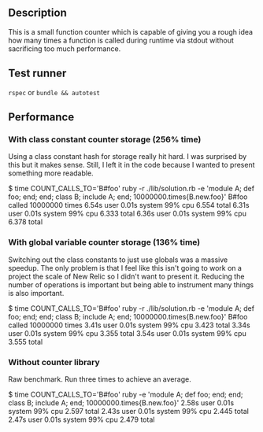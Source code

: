 ## Description

This is a small function counter which is capable of giving you a rough idea
how many times a function is called during runtime via stdout without
sacrificing too much performance.

## Test runner

`rspec` or `bundle && autotest`

## Performance

### With class constant counter storage (256% time)

Using a class constant hash for storage really hit hard. I was surprised
by this but it makes sense. Still, I left it in the code because I wanted
to present something more readable.

$ time COUNT_CALLS_TO='B#foo' ruby -r ./lib/solution.rb -e 'module A; def foo; end; end; class B; include A; end; 10000000.times{B.new.foo}'
B#foo called 10000000 times
6.54s user 0.01s system 99% cpu 6.554 total
6.31s user 0.01s system 99% cpu 6.333 total
6.36s user 0.01s system 99% cpu 6.378 total

### With global variable counter storage (136% time)

Switching out the class constants to just use globals was a massive speedup.
The only problem is that I feel like this isn't going to work on a project
the scale of New Relic so I didn't want to present it. Reducing the number
of operations is important but being able to instrument many things is also
important.

$ time COUNT_CALLS_TO='B#foo' ruby -r ./lib/solution.rb -e 'module A; def foo; end; end; class B; include A; end; 10000000.times{B.new.foo}'
B#foo called 10000000 times
3.41s user 0.01s system 99% cpu 3.423 total
3.34s user 0.01s system 99% cpu 3.355 total
3.54s user 0.01s system 99% cpu 3.555 total

### Without counter library

Raw benchmark. Run three times to achieve an average.

$ time COUNT_CALLS_TO='B#foo' ruby -e 'module A; def foo; end; end; class B; include A; end; 10000000.times{B.new.foo}'
2.58s user 0.01s system 99% cpu 2.597 total
2.43s user 0.01s system 99% cpu 2.445 total
2.47s user 0.01s system 99% cpu 2.479 total